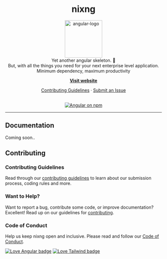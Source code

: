 <div align="center">
<h1>nixng</h1>

<p>
  <img src="https://avatars.githubusercontent.com/u/91849603?s=200&v=4" alt="angular-logo" width="120px" height="120px"/>
  <br>
    Yet another angular skeleton. 🎉 <br> 
    But, with all the things you need for your next enterprise level application. Minimum
dependency, maximum productivity
  <br>
</p>

<p>
  <a href="https://www.github.io/nixgram/nixng"><strong>Visit website</strong></a>
  <br>
</p>

<p>
  <a href="CONTRIBUTING.md">Contributing Guidelines</a>
  ·
  <a href="https://github.com/nixgram/nixng/issues">Submit an Issue</a>
  <br>
  <br>
</p>

<p>
  <a href="https://www.npmjs.com/@angular/core">
    <img src="https://img.shields.io/npm/v/@angular/core.svg?logo=npm&logoColor=fff&label=NPM+package&color=limegreen" alt="Angular on npm" />
  </a>
</p>
</div>

<hr>

## Documentation

Coming soon..

## Contributing

### Contributing Guidelines

Read through our [contributing guidelines](contributing) to learn about our submission process, coding rules and more.

### Want to Help?

Want to report a bug, contribute some code, or improve documentation? Excellent! Read up on our guidelines
for [contributing](contributing).

### Code of Conduct

Help us keep nixng open and inclusive. Please read and follow our [Code of Conduct](code_of_conduct).

[![Love Angular badge](https://img.shields.io/badge/angular-love-red?logo=angular&angular=love)](https://www.github.com/angular/angular)
[![Love Tailwind badge](https://img.shields.io/badge/tailwindcss-love-blue?logo=tailwindcss&tailwind=love)](https://github.com/tailwindlabs/tailwindcss)
